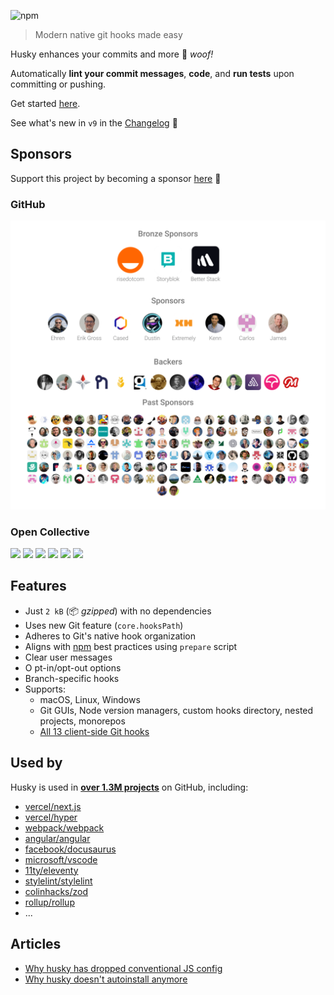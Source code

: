 ![npm](https://img.shields.io/npm/dm/husky)

> Modern native git hooks made easy

Husky enhances your commits and more 🐶 _woof!_

Automatically **lint your commit messages**, **code**, and **run tests** upon committing or pushing.

Get started [here](/get-started).

See what's new in `v9` in the [Changelog]() 🚀

## Sponsors

Support this project by becoming a sponsor [here](https://github.com/sponsors/typicode) 💖

### GitHub

<p align="center">
  <a href="./sponsorkit/sponsors.svg">
    <img src='./sponsorkit/sponsors.svg'/>
  </a>
</p>

### Open Collective

<a href="https://opencollective.com/husky/tiers/company/0/website"><img src="https://opencollective.com/husky/tiers/company/0/avatar.svg?avatarHeight=120"></a>
<a href="https://opencollective.com/husky/tiers/company/1/website"><img src="https://opencollective.com/husky/tiers/company/1/avatar.svg?avatarHeight=120"></a>
<a href="https://opencollective.com/husky/tiers/company/2/website"><img src="https://opencollective.com/husky/tiers/company/2/avatar.svg?avatarHeight=120"></a>
<a href="https://opencollective.com/husky/tiers/company/3/website"><img src="https://opencollective.com/husky/tiers/company/3/avatar.svg?avatarHeight=120"></a>
<a href="https://opencollective.com/husky/tiers/company/4/website"><img src="https://opencollective.com/husky/tiers/company/4/avatar.svg?avatarHeight=120"></a>
<a href="https://opencollective.com/husky/tiers/company/5/website"><img src="https://opencollective.com/husky/tiers/company/5/avatar.svg?avatarHeight=120"></a>

## Features

- Just `2 kB` (📦 _gzipped_) with no dependencies
- Uses new Git feature (`core.hooksPath`)
- Adheres to Git's native hook organization
- Aligns with [npm](https://docs.npmjs.com/cli/v10/using-npm/scripts#best-practices) best practices using `prepare` script
- Clear user messages
- O pt-in/opt-out options
- Branch-specific hooks
- Supports:
  - macOS, Linux, Windows
  - Git GUIs, Node version managers, custom hooks directory, nested projects, monorepos
  - [All 13 client-side Git hooks](https://git-scm.com/docs/githooks)

## Used by

Husky is used in [**over 1.3M projects**](https://github.com/typicode/husky/network/dependents?package_id=UGFja2FnZS0xODQzNTgwNg%3D%3D) on GitHub, including:

- [vercel/next.js](https://github.com/vercel/next.js)
- [vercel/hyper](https://github.com/vercel/hyper)
- [webpack/webpack](https://github.com/webpack/webpack)
- [angular/angular](https://github.com/angular/angular)
- [facebook/docusaurus](https://github.com/facebook/docusaurus)
- [microsoft/vscode](https://github.com/microsoft/vscode)
- [11ty/eleventy](https://github.com/11ty/eleventy)
- [stylelint/stylelint](https://github.com/stylelint/stylelint)
- [colinhacks/zod](https://github.com/colinhacks/zod)
- [rollup/rollup](https://github.com/rollup/rollup)
- ...

## Articles

- [Why husky has dropped conventional JS config](https://blog.typicode.com/husky-git-hooks-javascript-config/)
- [Why husky doesn't autoinstall anymore](https://blog.typicode.com/husky-git-hooks-autoinstall/)
